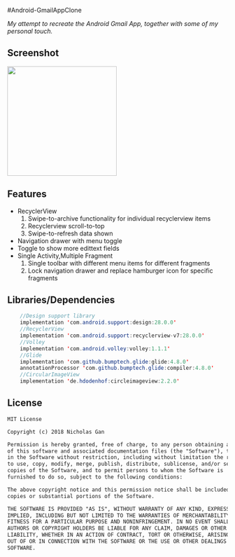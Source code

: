 #Android-GmailAppClone

_My attempt to recreate the Android Gmail App, together with some of my personal touch._

## Screenshot

<img src ="https://user-images.githubusercontent.com/39665412/50645624-f7585c00-0fae-11e9-8c5a-e6c90c7d8520.png" width = "250" />

## Features

+ RecyclerView
    1. Swipe-to-archive functionality for individual recyclerview items
    2. Recyclerview scroll-to-top
    3. Swipe-to-refresh data shown
+ Navigation drawer with menu toggle
+ Toggle to show more edittext fields
+ Single Activity,Multiple Fragment
    1. Single toolbar with different menu items for different fragments
    2. Lock navigation drawer and replace hamburger icon for specific fragments

## Libraries/Dependencies

```java
    //Design support library
    implementation 'com.android.support:design:28.0.0'
    //RecyclerView
    implementation 'com.android.support:recyclerview-v7:28.0.0'
    //Volley
    implementation 'com.android.volley:volley:1.1.1'
    //Glide
    implementation 'com.github.bumptech.glide:glide:4.8.0'
    annotationProcessor 'com.github.bumptech.glide:compiler:4.8.0'
    //CircularImageView
    implementation 'de.hdodenhof:circleimageview:2.2.0'
```

## License

```tex
MIT License

Copyright (c) 2018 Nicholas Gan

Permission is hereby granted, free of charge, to any person obtaining a copy
of this software and associated documentation files (the "Software"), to deal
in the Software without restriction, including without limitation the rights
to use, copy, modify, merge, publish, distribute, sublicense, and/or sell
copies of the Software, and to permit persons to whom the Software is
furnished to do so, subject to the following conditions:

The above copyright notice and this permission notice shall be included in all
copies or substantial portions of the Software.

THE SOFTWARE IS PROVIDED "AS IS", WITHOUT WARRANTY OF ANY KIND, EXPRESS OR
IMPLIED, INCLUDING BUT NOT LIMITED TO THE WARRANTIES OF MERCHANTABILITY,
FITNESS FOR A PARTICULAR PURPOSE AND NONINFRINGEMENT. IN NO EVENT SHALL THE
AUTHORS OR COPYRIGHT HOLDERS BE LIABLE FOR ANY CLAIM, DAMAGES OR OTHER
LIABILITY, WHETHER IN AN ACTION OF CONTRACT, TORT OR OTHERWISE, ARISING FROM,
OUT OF OR IN CONNECTION WITH THE SOFTWARE OR THE USE OR OTHER DEALINGS IN THE
SOFTWARE.
```